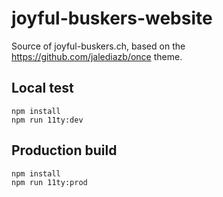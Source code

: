 # joyful-buskers-website
Source of joyful-buskers.ch, based on the https://github.com/jalediazb/once theme.

## Local test

    npm install
    npm run 11ty:dev

## Production build

    npm install
    npm run 11ty:prod

